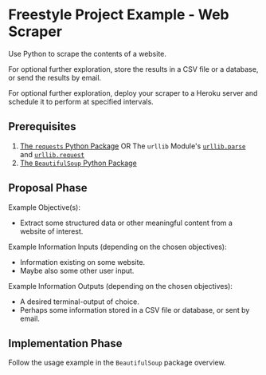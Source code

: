 # Freestyle Project Example - Web Scraper

Use Python to scrape the contents of a website.

For optional further exploration, store the results in a CSV file or a database, or send the results by email.

For optional further exploration, deploy your scraper to a Heroku server and schedule it to perform at specified intervals.

## Prerequisites

  1. [The `requests` Python Package](/notes/programming-languages/python/packages/requests.md) OR The `urllib` Module's [`urllib.parse`](https://docs.python.org/3/library/urllib.parse.html#module-urllib.parse) and [`urllib.request`](https://docs.python.org/3/library/urllib.request.html#module-urllib.request)
  1. [The `BeautifulSoup` Python Package](/notes/programming-languages/python/packages/beautifulsoup.md)

## Proposal Phase

Example Objective(s):

  + Extract some structured data or other meaningful content from a website of interest.

Example Information Inputs (depending on the chosen objectives):

  + Information existing on some website.
  + Maybe also some other user input.

Example Information Outputs (depending on the chosen objectives):

  + A desired terminal-output of choice.
  + Perhaps some information stored in a CSV file or database, or sent by email.

## Implementation Phase

Follow the usage example in the `BeautifulSoup` package overview.
